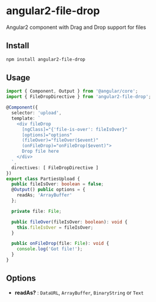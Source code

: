 # angular2-file-drop

Angular2 component with Drag and Drop support for files

## Install

```bash
npm install angular2-file-drop
```

## Usage

```ts
import { Component, Output } from '@angular/core';
import { FileDropDirective } from 'angular2-file-drop';

@Component({
  selector: 'upload',
  template: `
    <div fileDrop
      [ngClass]="{'file-is-over': fileIsOver}"
      [options]="options"
      (fileOver)="fileOver($event)"
      (onFileDrop)="onFileDrop($event)">
      Drop file here
    </div>
  `,
  directives: [ FileDropDirective ]
})
export class PartiesUpload {
  public fileIsOver: boolean = false;
  @Output() public options = {
    readAs; 'ArrayBuffer'
  };

  private file: File;

  public fileOver(fileIsOver: boolean): void {
    this.fileIsOver = fileIsOver;
  }

  public onFileDrop(file: File): void {
    console.log('Got file!');
  }
}

```

## Options

- **readAs?** : `DataURL`, `ArrayBuffer`, `BinaryString` or `Text`
